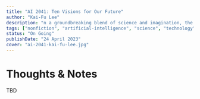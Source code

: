 ```yaml
---
title: "AI 2041: Ten Visions for Our Future"
author: "Kai-Fu Lee"
description: "n a groundbreaking blend of science and imagination, the former president of Google China and a leading writer of speculative fiction join forces to answer an urgent question: How will artificial intelligence change our world over the next twenty years?"
tags: ["nonfiction", "artificial-intelligence", "science", "technology", "futurism"]
status: "On Going"
publishDate: "24 April 2023"
cover: "ai-2041-kai-fu-lee.jpg"
---
```


# Thoughts & Notes

TBD
